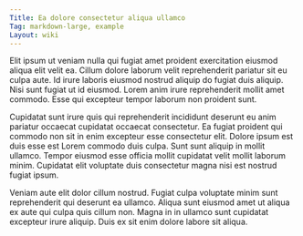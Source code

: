 ```yaml
---
Title: Ea dolore consectetur aliqua ullamco
Tag: markdown-large, example
Layout: wiki
---
```

Elit ipsum ut veniam nulla qui fugiat amet proident exercitation eiusmod aliqua elit velit ea. Cillum dolore laborum velit reprehenderit pariatur sit eu culpa aute. Id irure laboris eiusmod nostrud aliquip do fugiat duis aliquip. Nisi sunt fugiat ut id eiusmod. Lorem anim irure reprehenderit mollit amet commodo. Esse qui excepteur tempor laborum non proident sunt.

Cupidatat sunt irure quis qui reprehenderit incididunt deserunt eu anim pariatur occaecat cupidatat occaecat consectetur. Ea fugiat proident qui commodo non sit in enim excepteur esse consectetur elit. Dolore ipsum est duis esse est Lorem commodo duis culpa. Sunt sunt aliquip in mollit ullamco. Tempor eiusmod esse officia mollit cupidatat velit mollit laborum minim. Cupidatat elit voluptate duis consectetur magna nisi est nostrud fugiat ipsum.

Veniam aute elit dolor cillum nostrud. Fugiat culpa voluptate minim sunt reprehenderit qui deserunt ea ullamco. Aliqua sunt eiusmod amet ut aliqua ex aute qui culpa quis cillum non. Magna in in ullamco sunt cupidatat excepteur irure aliquip. Duis ex sit enim dolore labore sit aliqua.